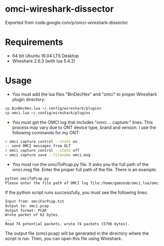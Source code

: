 # omci-wireshark-dissector
Exported from code.google.com/p/omci-wireshark-dissector

# Requirements

 - 64 bit Ubuntu 16.04 LTS Desktop
 - Wireshark 2.6.3 (with lua 5.4.2)

# Usage

- You must add the lua files "BinDecHex" and "omci" to proper Wireshark plugin directory:

```sh
cp BinDecHex.lua ~/.config/wireshark/plugins
cp omci.lua ~/.config/wireshark/plugins
```
- You must get the OMCI log that includes "omci ... capture:" lines. This process may vary due to ONT device type, brand and version. I use the following commands for my ONT:

```sh
> omci capture control --state on
-- send OMCI messages from OLT
> omci capture control --state off
> omci capture save --filename omci.msg
```
- You must run the omciToPcap.py file. It asks you the full path of the omci.msg file. Enter the proper full path of the file.
There is an example:

```sh
python omciToPcap.py
Please enter the file path of OMCI log file:/home/gamzeab/omci_lua/omci-wireshark-dissector/resources/omci.msg
```
If the python script runs successfully, you must see the following lines:

```sh
Input from: omciForPcap.txt
Output to: omci.pcap
Output format: PCAP
Wrote packet of 62 bytes.
...
Read 74 potential packets, wrote 74 packets (5796 bytes).
```
The output file (omci.pcap) will be generated in the directory where the script is run. Then, you can open this file using Wireshark.
